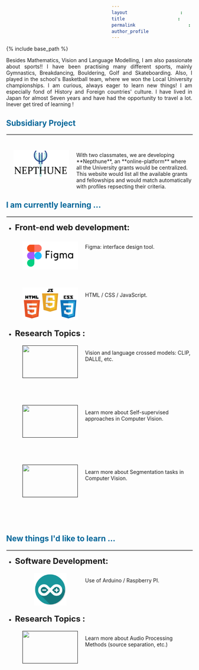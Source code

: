 ```yaml
---
layout: archive
title: "About me..."
permalink: /hobbies/
author_profile: true
---
```


{% include base_path %}

<style>
span {
  margin-left: 12em;
}
.list-work{
  width: 100%;
}

.list-work img {
  -webkit-transition: -webkit-transform 0.35s;
  transition: -webkit-transform 0.35s;
  -o-transition: transform 0.35s;
  vertical-align: middle;
  transition: transform 0.35s;
  transition: transform 0.35s, -webkit-transform 0.35s;
  object-fit: contain;
  width: 150px;
  height: 88px;
  margin: 20px;
  vertical-align: middle;
  float: left;
}

.list-work img:hover {
  -webkit-transform: scale3d(0.9, 0.9, 1);
          transform: scale3d(0.9, 0.9, 1);
}
</style>

<p align="justify">
Besides Mathematics, Vision and Language Modelling, I am also passionate about sports!! I have been practising many different sports, mainly Gymnastics, Breakdancing, Bouldering, Golf and Skateboarding. Also, I played in the school's Basketball team, where we won the Local University championships. 
I am curious, always eager to learn new things! I am especially fond of History and Foreign countries' culture. I have lived in Japan for almost Seven years and have had the opportunity to travel a lot. Inever get tired of learning ! <br>
</p>

<h2 style="color:#069;">Subsidiary Project</h2>
<hr style="border:1px solid #d3d3d3;width:100%;text-align:left;margin-left:0;color:#33CCFF;">
 <div class="list-work">
  <a href="">
        <img src="../images/nepthune_logo.png">
  </a>
  <span>
      <p> With two classmates, we are developing **Nepthune**, an **online-platform** where all the University grants would be centralized. This website would list all the available grants and fellowships and would match automatically with profiles repsecting their criteria.</p>


<h2 style="color:#069;">I am currently learning ...</h2>
<hr style="border:1px solid #d3d3d3;width:100%;text-align:left;margin-left:0;color:#33CCFF;">

<ul>
  <li class="p8"><b style="font-size: 22px;">Front-end web development: </b>
  <br>
  <div class="list-work">
  <a href="">
        <img src="../images/figma_logo.png">
  </a>
  <span>
      <p> Figma: interface design tool.</p>
  </div><br><br><br><br>
  <div class="list-work">
  <a href="">
        <img src="../images/javascript_logo.png">
  </a>
  <span>
      <p> HTML / CSS / JavaScript.</p><br>
  <br><br><br>
  <li class="p8"><b style="font-size: 22px;">Research Topics :</b>
  <br>
  <div class="list-work">
    <a href="">
          <img align="center" src="" width="150" height="88">
    </a>
    <span>
    <p font>Vision and language crossed models: CLIP, DALLE, etc.<p>
  <br><br><br><br>
  <div class="list-work">
    <a href="">
          <img align="center" src="" width="150" height="88">
    </a>
    <span>
    <p font>Learn more about Self-supervised approaches in Computer Vision.<p>
  <br><br><br><br>
  <div class="list-work">
      <a href="">
          <img align="center" src="" width="150" height="88">
    </a>
    <span>
    <p font>Learn more about Segmentation tasks in Computer Vision.<p>
  <br><br><br><br>
</ul> <br>

<h2 style="color:#069;">New things I'd like to learn ...</h2>
<hr style="border:1px solid #d3d3d3;width:100%;text-align:left;margin-left:0;color:#33CCFF;">

<ul>
  <li class="p8"><b style="font-size: 22px;">Software Development: </b>
  <br>
  <div class="list-work">
  <a href="">
        <img align="center" src="../images/arduino-icon.png" width="150" height="100">
</a>
<span>
      <p font>Use of Arduino / Raspberry PI.</p>
</div>
<br><br><br><br>
  </li>
  <li class="p8"><b style="font-size: 22px;">Research Topics : </b>
  <div class="list-work">
      <a href="">
          <img align="center" src="" width="150" height="88">
    </a>
    <span>
    <p font>Learn more about Audio Processing Methods (source separation, etc.)<p>
  </div>
  <br>
  </li>
</ul>
<!-- <h1 style="color:#069;">Personal Interests</h1>
<hr style="width:100%;text-align:left;margin-left:0;color:#33CCFF;">
<h1 style="color:#069;">Community and Volunteering Experience</h1>
<hr style="width:100%;text-align:left;margin-left:0;color:#33CCFF;"> -->